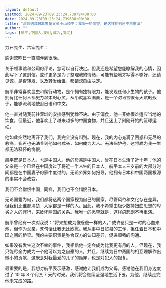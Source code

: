 ```yaml
---
layout: default
Lastmod: 2024-09-23T09:23:24.739794+00:00
date: 2024-09-23T09:23:24.739688+00:00
title: "深圳遇难日本男童父亲小山纯平：我唯一的愿望，是这样的悲剧不再重演"
author: ""
tags: [航平,中国人,我们,成为,度过]
---
```


力石先生、古家先生：

感谢您昨日一直陪伴到很晚。

关于领事馆和公司的评论，您可以自行决定。但我还是希望您能瞭解我的心情，因此写下了这封信。或许更多是为了整理我的情绪，可能有些地方写得不够好，还请见谅。是否转发、以及转发给谁，都请您自由决定。

航平非常喜欢昆虫和爬行动物，是个拥有独特眼力，能发现任何小生物的孩子。他拥有比任何人都更为温柔的心灵。从小就喜欢画画，是一个对语言很有天赋的孩子，能够流利地使用日语和中文。

他一直对随我前往深圳的安排感到犹豫不决。由于偏食，他一开始很难适应当地的饮食，但最近，他喜欢上了越来越多的中国食物，并且迷上了刚刚开始的篮球运动。

他如此突然地离开了我们，我完全没有料到。现在，我的内心充满了困惑和无尽的悲痛。我再也无法看到他如何成长，如何成为大人。无法保护他，这将成为我一生都无法释怀的悔恨。

航平既是日本人，也是中国人。他的母亲是中国人，曾在日本生活了近十年；他的父亲是一个已经在中国度过了将近一半人生的日本人。航平本人三岁前的大部分时间都是在中国妻子的家中度过的。无论外界如何报导，他拥有日本和中国两国根源的事实不会改变。

我们不会憎恨中国，同样，我们也不会惜恨日本。

无论国籍为何，我们都将这两个国家视为自己的国家。尽管风俗和文化存在差异，但我们比谁都清楚，大家都是一样的人。因此，我不希望由极少数持扭曲思想的卑劣之人的罪行，来破坏两国的关系。我唯一的愿望就是，这样的悲剧不再重演。

航平曾经有一次对我说：“将来想成为像爸爸一样的人。” 或许这只是一时的心血来潮，但作为父亲，这句话让我无比欣慰。我从事中日贸易的工作，担任着日本和中国之间的桥梁。我的主要职责是弥合双方的认知差异，促进顺畅的沟通。

如果没有发生这次不幸的事件，我相信他一定会成为比我更有用的人。但现在，我只能尽全力成为一个他可以为之自豪的人，并且，继续为日中两国的相互理解作出微小的贡献，这既是对我最爱的儿子的赎罪，也是对犯人的报复。

最重要的是，我想对航平表示感激，感谢他让我们成为父母，感谢他在我们身边度过了 10 年 8 个月又 7 天的时光。我们将会继续坚强地生活下去，为他，继续走完他未完成的路。

